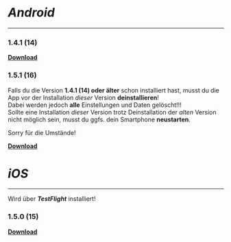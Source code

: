 # _Android_
---

### 1.4.1 (14)
**[Download](https://dl.dropboxusercontent.com/s/tum9uku5qt4yyys/app-release-1.4.1.apk)**

### 1.5.1 (16)
Falls du die Version **1.4.1 (14) oder älter** schon installiert hast, musst du die App vor der Installation _dieser_ Version **deinstallieren**!  
Dabei werden jedoch **alle** Einstellungen und Daten gelöscht!!!  
Sollte eine Installation _dieser_ Version trotz Deinstallation der _alten_ Version nicht möglich sein, musst du ggfs. dein Smartphone **neustarten**.   
  
Sorry für die Umstände!  
  
**[Download](https://dl.dropboxusercontent.com/s/omsgvhly921bwg3/app-release-1.5.1.apk)**

# _iOS_
---

Wird über _**TestFlight**_ installiert!

### 1.5.0 (15)
**[Download](https://testflight.apple.com/join/22kUDQ1B)**